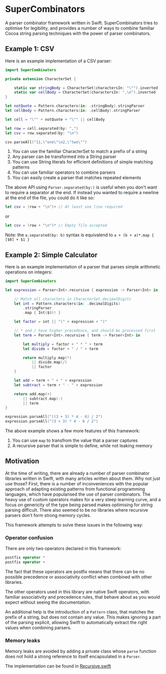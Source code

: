 # SuperCombinators

A parser combinator framework written in Swift.
SuperCombinators tries to optimise for legibility, and provides a number of ways to combine familiar Cocoa string parsing techniques with the power of parser combinators.

## Example 1: CSV

Here is an example implementation of a CSV parser:

``` Swift
import SuperCombinators

private extension CharacterSet {

    static var stringBody = CharacterSet(charactersIn: "\"").inverted
    static var cellBody = CharacterSet(charactersIn: ",\n").inverted
}

let notQuote = Pattern.characters(in: .stringBody).stringParser
let cellBody = Pattern.characters(in: .cellBody).stringParser

let cell = "\"" + notQuote + "\"" || cellBody

let row = cell.separated(by: ",")
let csv = row.separated(by: "\n")

csv.parseAll("11,\"one\"\n2,\"two\"")
```

1. You can use the familiar CharacterSet to match a prefix of a string
2. Any parser can be transformed into a String parser
3. You can use String literals for efficient definitions of simple matching patterns
4. You can use familiar operators to combine parsers
5. You can easily create a parser that matches repeated elements

The above API using `Parser.separated(by:)` is useful when you don't want to require a separator at the end.
If instead you wanted to require a newline at the end of the file, you could do it like so:

``` Swift
let csv = (row + "\n")+ // At least one line required
```

or

``` Swift
let csv = (row + "\n")* // Empty file accepted
```

Note: the `a.separated(by: b)` syntax is equivalend to `a + (b + a)*.map { [$0] + $1 }`

## Example 2: Simple Calculator

Here is an example implementation of a parser that parses simple arithmetic operations on integers:

``` Swift
import SuperCombinators

let expression = Parser<Int>.recursive { expression -> Parser<Int> in

    // Match all characters in CharacterSet.decimalDigits
    let int = Pattern.characters(in: .decimalDigits)                       
        .stringParser
        .map { Int($0)! }

    let factor = int || "(" + expression + ")"

    // * and / have higher precedence, and should be processed first
    let term = Parser<Int>.recursive { term -> Parser<Int> in              

        let multiply = factor + " * " + term                               
        let divide = factor + " / " + term

        return multiply.map(*)
            || divide.map(/)
            || factor
    }

    let add = term + " + " + expression
    let subtract = term + " - " + expression

    return add.map(+)
        || subtract.map(-)
        || term
}

expression.parseAll("((3 + 3) * 4 - 6) / 2")
expression.parseAll("(3 + 3) * 4 - 6 / 2")

```

The above example shows a few more features of this framework:

1. You can use `map` to transfrom the value that a parser captures
2. A recursive parser that is simple to define, while not leaking memory

## Motivation

At the time of writing, there are already a number of parser combinator libraries written in Swift, with many articles written about them. Why not just use those? First, there is a number of inconveniences with the popular approach of adapting existing patterns from functional programming languages, which have popularised the use of parser combinators. The heavy use of custom operators makes for a very steep learning curve, and a focus on genericity of the type being parsed makes optimising for string parsing difficult. There also seemed to be no libraries where recursive parsers don't form strong memory cycles.

This framework attempts to solve these issues in the following way:

### Operator confusion

There are only two operators declared in this framework:

``` Swift
postfix operator *
postfix operator +
```

The fact that these operators are postfix means that there can be no possible precedence or associativity conflict when combined with other libraries.

The other operators used in this library are native Swift operators, with familiar associativity and precedence rules, that behave about as you would expect without seeing the documentation.

An additional help is the introduction of a `Pattern` class, that matches the prefix of a string, but does not contain any value. This makes ignoring a part of the parsing explicit, allowing Swift to automatically extract the right values when combining parsers.

### Memory leaks

Memory leaks are avoided by adding a private class whose `parse` function does not hold a strong reference to itself encapsulated in a `Parser`.

The implementation can be found in [Recursive.swift](Sources/Recursive.swift)
